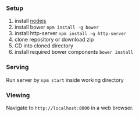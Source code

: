 ### Setup

1. install [nodejs](https://nodejs.org/en/)
2. install bower ```npm install -g bower```
3. install http-server ```npm install -g http-server```
2. clone repository or download zip
3. CD into cloned directory
5. install required bower components ```bower install```

### Serving

Run server by ```npm start``` inside working directory

### Viewing

Navigate to ```http://localhost:8000``` in a web browser.
